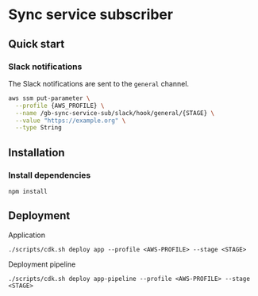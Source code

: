 # Sync service subscriber

## Quick start

### Slack notifications

The Slack notifications are sent to the `general` channel.

```sh
aws ssm put-parameter \
  --profile {AWS_PROFILE} \
  --name /gb-sync-service-sub/slack/hook/general/{STAGE} \
  --value "https://example.org" \
  --type String
```

## Installation

### Install dependencies

```
npm install
```

## Deployment

Application

```
./scripts/cdk.sh deploy app --profile <AWS-PROFILE> --stage <STAGE>
```

Deployment pipeline

```
./scripts/cdk.sh deploy app-pipeline --profile <AWS-PROFILE> --stage <STAGE>
```
